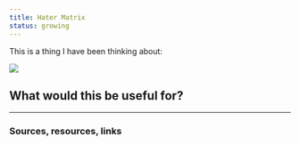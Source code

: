 ```yaml
---
title: Hater Matrix
status: growing
---
```


This is a thing I have been thinking about:

<img src="../assets/hater-matrix.png">

## What would this be useful for?

---
### Sources, resources, links